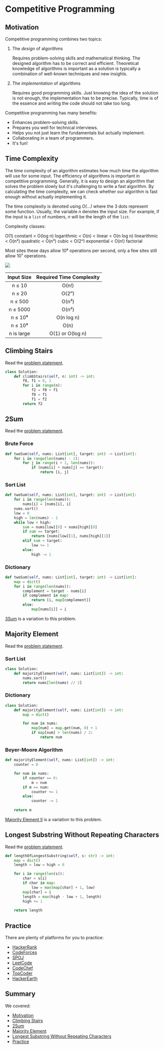 # Competitive Programming

## Motivation

Competitive programming combines two topics:

1.  The *design* of algorithms

    Requires problem-solving skills and mathematical thinking. The designed algorithm has to be correct and efficient. Theoretical knowledge of algorithms is important as a solution is typically a combination of well-known techniques and new insights.

2.  The *implementation* of algorithms

    Requires good programming skills. Just knowing the idea of the solution is not enough, the implementation has to be precise. Typically, time is of the essence and writing the code should not take too long.

Competitive programming has many benefits:

*   Enhances problem-solving skills.
*   Prepares you well for technical interviews.
*   Helps you not just learn the fundamentals but actually implement.
*   Collaborating in a team of programmers.
*   It's fun!

## Time Complexity

The time complexity of an algorithm estimates how much time the algorithm will use for some input. The efficiency of algorithms is important in competitive programming. Generally, it is easy to design an algorithm that solves the problem slowly but it's challenging to write a fast algorithm. By calculating the time complexity, we can check whether our algorithm is fast enough without actually implementing it.

The time complexity is denoted using _O(...)_ where the 3 dots represent some function. Usually, the variable _n_ denotes the input size. For example, if the input is a `list` of numbers, _n_ will be the length of the `list`.

Complexity classes:

O(1) constant < O(log n) logarithmic < O(n) < linear < O(n log n) linearithmic < O(n²) quadratic < O(n³) cubic < O(2ⁿ) exponential < O(n!) factorial

Most sites these days allow 10⁸ operations per second, only a few sites still allow 10⁷ operations.

![](assets/complexity-chart.jpeg)

| Input Size | Required Time Complexity |
|:----------:|:------------------------:|
| n ≤ 10    | O(n!) |
| n ≤ 20    | O(2ⁿ) |
| n ≤ 500   | O(n³) |
| n ≤ 5000	| O(n²) |
| n ≤ 10⁶	| O(n log n)
| n ≤ 10⁸	| O(n) |
| n is large | O(1) or O(log n) |

## Climbing Stairs

Read the [problem statement](https://leetcode.com/problems/climbing-stairs/).

```python
class Solution:
    def climbStairs(self, n: int) -> int:
        f0, f1 = 0, 1
        for i in range(n):
            f2 = f0 + f1
            f0 = f1
            f1 = f2
        return f2
```

## 2Sum

Read the [problem statement](https://leetcode.com/problems/two-sum/).

### Brute Force

```python
def twoSum(self, nums: List[int], target: int) -> List[int]:
    for i in range(len(nums) - 1):
        for j in range(i + 1, len(nums)):
            if (nums[i] + nums[j] == target):
                return [i, j]
```

### Sort List

```python
def twoSum(self, nums: List[int], target: int) -> List[int]:
    for i in range(len(nums)):
        nums[i] = [nums[i], i]
    nums.sort()
    low = 0
    high = len(nums) - 1
    while low < high:
        sum = nums[low][0] + nums[high][0]
        if sum == target:
            return [nums[low][1], nums[high][1]]
        elif sum < target:
            low += 1
        else:
            high -= 1
```

### Dictionary

```python
def twoSum(self, nums: List[int], target: int) -> List[int]:
    map = dict()
    for i in range(len(nums)):
        complement = target - nums[i] 
        if complement in map:
            return [i, map[complement]]
        else:
            map[nums[i]] = i
```

[3Sum](https://leetcode.com/problems/3sum/) is a variation to this problem.

## Majority Element

Read the [problem statement](https://leetcode.com/problems/majority-element/).

### Sort List

```python
class Solution:
    def majorityElement(self, nums: List[int]) -> int:
        nums.sort()
        return nums[len(nums) // 2]
```

### Dictionary

```python
class Solution:
    def majorityElement(self, nums: List[int]) -> int:
        map = dict()

        for num in nums:
            map[num] = map.get(num, 0) + 1
            if map[num] > len(nums) / 2:
                return num
```

### Boyer-Moore Algorithm

```python
def majorityElement(self, nums: List[int]) -> int:
    counter = 0

    for num in nums:
        if counter == 0:
            m = num
        if m == num:
            counter += 1
        else:
            counter -= 1
    
    return m
```

[Majority Element II](https://leetcode.com/problems/majority-element-ii/) is a variation to this problem.

## Longest Substring Without Repeating Characters

Read the [problem statement](https://leetcode.com/problems/longest-substring-without-repeating-characters/).

```python
def lengthOfLongestSubstring(self, s: str) -> int:
    map = dict()
    length = low = high = 0

    for i in range(len(s)):
        char = s[i]
        if char in map:
            low = max(map[char] + 1, low)
        map[char] = i
        length = max(high - low + 1, length)
        high += 1
    
    return length
```

## Practice

There are plenty of platforms for you to practice:

*   [HackerRank](https://hackerrank.com)
*   [CodeForces](http://codeforces.com)
*   [SPOJ](https://www.spoj.com/)
*   [LeetCode](http://leetcode.com)
*   [CodeChef](http://codechef.com)
*   [TopCoder](https://www.topcoder.com/)
*   [HackerEarth](https://www.hackerearth.com/)

## Summary

We covered:

*   [Motivation](#motivation)
*   [Climbing Stairs](#climbing-stairs)
*   [2Sum](#2sum)
*	[Majority Element](#majority-element)
*	[Longest Substring Without Repeating Characters](#longest-substring-without-repeating-characters)
*   [Practice](#practice)
